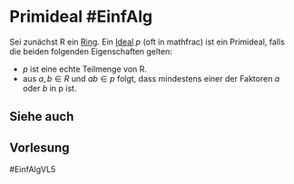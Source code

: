 # Primideal #EinfAlg 
Sei zunächst R ein [Ring](Einf.%20Alg/Definition/Ring.md).
Ein [Ideal](Einf.%20Alg/Definition/Ideal.md) $p$  (oft in mathfrac) ist ein Primideal, falls die beiden folgenden Eigenschaften gelten:
- $p$ ist eine echte Teilmenge von R.
- aus $a,b\in R$ und $ab\in p$ folgt, dass mindestens einer der Faktoren $a$ oder $b$ in p ist.
## Siehe auch
## Vorlesung
#EinfAlgVL5
